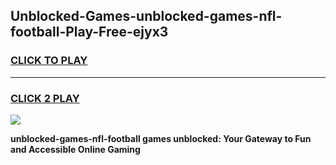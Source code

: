 
## Unblocked-Games-unblocked-games-nfl-football-Play-Free-ejyx3
<h3>
<a href="https://premium76.site?title=unblocked-games-nfl-football&ref=19M">CLICK TO PLAY</a></h3>
<hr>

<h3>
<a href="https://premium76.site?title=unblocked-games-nfl-football&ref=19M">CLICK 2 PLAY</a>
  
</h3>

<a href="https://premium76.site?title=unblocked-games-nfl-football&ref=19M"><img src="https://clearcache.store/games.png"></a>


**unblocked-games-nfl-football games unblocked: Your Gateway to Fun and Accessible Online Gaming**
